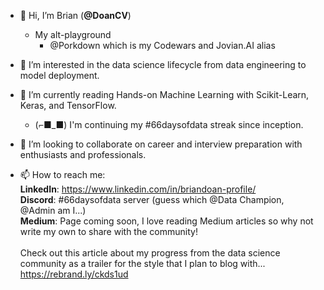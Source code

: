 - 👋 Hi, I’m Brian (**@DoanCV**)
  - My alt-playground
    - @Porkdown which is my Codewars and Jovian.AI alias
- 👀 I’m interested in the data science lifecycle from data engineering to model deployment.

- 🌱 I’m currently reading Hands-on Machine Learning with Scikit-Learn, Keras, and TensorFlow. 
    - (⌐■_■) I'm continuing my #66daysofdata streak since inception.

- 💞️ I’m looking to collaborate on career and interview preparation with enthusiasts and professionals.

- 📫 How to reach me: 
<br> **LinkedIn**: https://www.linkedin.com/in/briandoan-profile/ 
<br> **Discord**: #66daysofdata server (guess which @Data Champion, @Admin am I...) 
<br> **Medium**: Page coming soon, I love reading Medium articles so why not write my own to share with the community! <br> <br> Check out this article about my progress from the data science community as a trailer for the style that I plan to blog with... https://rebrand.ly/ckds1ud

<!---
DoanCV/DoanCV is a ✨ special ✨ repository because its `README.md` (this file) appears on your GitHub profile.
You can click the Preview link to take a look at your changes.
--->
